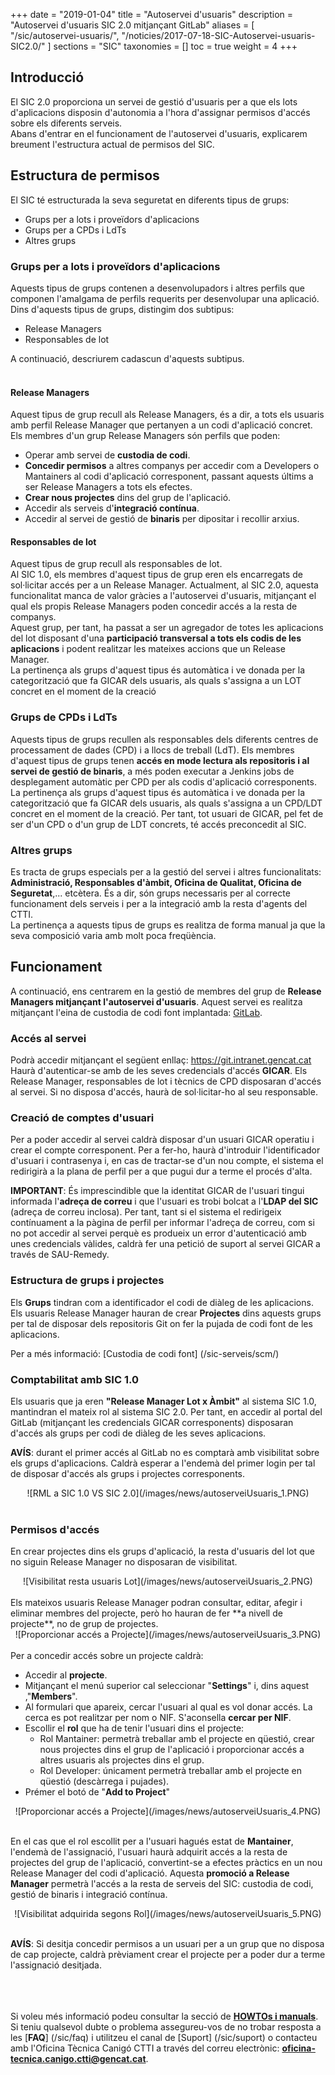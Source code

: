 +++
date = "2019-01-04"
title = "Autoservei d'usuaris"
description = "Autoservei d'usuaris SIC 2.0 mitjançant GitLab"
aliases = [
    "/sic/autoservei-usuaris/",
    "/noticies/2017-07-18-SIC-Autoservei-usuaris-SIC2.0/"
]
sections = "SIC"
taxonomies = []
toc = true
weight = 4
+++

## Introducció

El SIC 2.0 proporciona un servei de gestió d'usuaris per a que els lots d'aplicacions disposin d'autonomia a l'hora d'assignar permisos d'accés sobre els diferents serveis. <br/>
Abans d'entrar en el funcionament de l'autoservei d'usuaris, explicarem breument l'estructura actual de permisos del SIC.

## Estructura de permisos

El SIC té estructurada la seva seguretat en diferents tipus de grups:

* Grups per a lots i proveïdors d'aplicacions
* Grups per a CPDs i LdTs
* Altres grups

### Grups per a lots i proveïdors d'aplicacions

Aquests tipus de grups contenen a desenvolupadors i altres perfils que componen l'amalgama de perfils requerits per desenvolupar una aplicació. Dins d'aquests tipus de grups, distingim dos subtipus:

* Release Managers
* Responsables de lot

A continuació, descriurem cadascun d'aquests subtipus.
<br/><br/>

#### Release Managers

Aquest tipus de grup recull als Release Managers, és a dir, a tots els usuaris amb perfil Release Manager que pertanyen a un codi d'aplicació concret. Els membres d'un grup Release Managers són perfils que poden:

* Operar amb servei de **custodia de codi**.
* **Concedir permisos** a altres companys per accedir com a Developers o Mantainers al codi d'aplicació corresponent, passant aquests últims a ser Release Managers a tots els efectes.
* **Crear nous projectes** dins del grup de l'aplicació.
* Accedir als serveis d'**integració contínua**.
* Accedir al servei de gestió de **binaris** per dipositar i recollir arxius.

#### Responsables de lot

Aquest tipus de grup recull als responsables de lot. <br/>
Al SIC 1.0, els membres d'aquest tipus de grup eren els encarregats de sol·licitar accés per a un Release Manager. Actualment, al SIC 2.0, aquesta funcionalitat manca de valor gràcies a l'autoservei d'usuaris, mitjançant el qual els propis Release Managers poden concedir accés a la resta de companys. <br/>
Aquest grup, per tant, ha passat a ser un agregador de totes les aplicacions del lot disposant d'una **participació transversal a tots els codis de les aplicacions** i podent realitzar les mateixes accions que un Release Manager. <br/>
La pertinença als grups d'aquest tipus és automàtica i ve donada per la categorització que fa GICAR dels usuaris, als quals s'assigna a un LOT concret en el moment de la creació

### Grups de CPDs i LdTs

Aquests tipus de grups recullen als responsables dels diferents centres de processament de dades (CPD) i a llocs de treball (LdT). Els membres d'aquest tipus de grups tenen **accés en mode lectura als repositoris i al servei de gestió de binaris**, a més poden executar a Jenkins jobs de desplegament automàtic per CPD per als codis d'aplicació corresponents. <br/>
La pertinença als grups d'aquest tipus és automàtica i ve donada per la categorització que fa GICAR dels usuaris, als quals s'assigna a un CPD/LDT concret en el moment de la creació. Per tant, tot usuari de GICAR, pel fet de ser d'un CPD o d'un grup de LDT concrets, té accés preconcedit al SIC.

### Altres grups

Es tracta de grups especials per a la gestió del servei i altres funcionalitats: **Administració, Responsables d'àmbit, Oficina de Qualitat, Oficina de Seguretat**,... etcètera. És a dir, són grups necessaris per al correcte funcionament dels serveis i per a la integració amb la resta d'agents del CTTI. <br/>
La pertinença a aquests tipus de grups es realitza de forma manual ja que la seva composició varia amb molt poca freqüència.

## Funcionament

A continuació, ens centrarem en la gestió de membres del grup de **Release Managers mitjançant l'autoservei d'usuaris**.
Aquest servei es realitza mitjançant l'eina de custodia de codi font implantada: [GitLab](https://git.intranet.gencat.cat/).

### Accés al servei

Podrà accedir mitjançant el següent enllaç: https://git.intranet.gencat.cat <br/>
Haurà d'autenticar-se amb de les seves credencials d'accés **GICAR**. Els Release Manager, responsables de lot i tècnics de CPD disposaran d'accés al servei. Si no disposa d'accés, haurà de sol·licitar-ho al seu responsable.

### Creació de comptes d'usuari

Per a poder accedir al servei caldrà disposar d'un usuari GICAR operatiu i crear el compte corresponent. Per a fer-ho, haurà d'introduir l'identificador d'usuari i contrasenya i, en cas de tractar-se d'un nou compte, el sistema el redirigirà a la plana de perfil per a que pugui dur a terme el procés d'alta. <br/>

**IMPORTANT**: És imprescindible que la identitat GICAR de l'usuari tingui informada l'**adreça de correu** i que l'usuari es trobi bolcat a l'**LDAP del SIC** (adreça de correu inclosa). Per tant, tant si el sistema el redirigeix contínuament a la pàgina de perfil per informar l'adreça de correu, com si no pot accedir al servei perquè es produeix un error d'autenticació amb unes credencials vàlides, caldrà fer una petició de suport al servei GICAR a través de SAU-Remedy.

### Estructura de grups i projectes

Els **Grups** tindran com a identificador el codi de diàleg de les aplicacions. Els usuaris Release Manager hauran de crear **Projectes** dins aquests grups per tal de disposar dels repositoris Git on fer la pujada de codi font de les aplicacions.

Per a més informació: [Custodia de codi font] (/sic-serveis/scm/)

### Comptabilitat amb SIC 1.0

Els usuaris que ja eren **"Release Manager Lot x Àmbit"** al sistema SIC 1.0, mantindran el mateix rol al sistema SIC 2.0. Per tant, en accedir al portal del GitLab (mitjançant les credencials GICAR corresponents) disposaran d'accés als grups per codi de diàleg de les seves aplicacions.

**AVÍS**: durant el primer accés al GitLab no es comptarà amb visibilitat sobre els grups d'aplicacions. Caldrà esperar a l'endemà del primer login per tal de disposar d'accés als grups i projectes corresponents.

<center>![RML a SIC 1.0 VS SIC 2.0](/images/news/autoserveiUsuaris_1.PNG)</center>
<br/>

### Permisos d'accés

En crear projectes dins els grups d'aplicació, la resta d'usuaris del lot que no siguin Release Manager no disposaran de visibilitat.

<CENTER>![Visibilitat resta usuaris Lot](/images/news/autoserveiUsuaris_2.PNG)</center>
<br/>
Els mateixos usuaris Release Manager podran consultar, editar, afegir i eliminar membres del projecte, però ho hauran de fer **a nivell de projecte**, no de grup de projectes.

<CENTER>![Proporcionar accés a Projecte](/images/news/autoserveiUsuaris_3.PNG)</center>
<br/>
Per a concedir accés sobre un projecte caldrà:

* Accedir al **projecte**.
* Mitjançant el menú superior cal seleccionar "**Settings**" i, dins aquest ,"**Members**".
* Al formulari que apareix, cercar l'usuari al qual es vol donar accés. La cerca es pot realitzar per nom o NIF. S'aconsella **cercar per NIF**.
* Escollir el **rol** que ha de tenir l'usuari dins el projecte:
	* Rol Mantainer: permetrà treballar amb el projecte en qüestió, crear nous projectes dins el grup de l'aplicació i proporcionar accés a altres usuaris als projectes dins el grup.
	* Rol Developer: únicament permetrà treballar amb el projecte en qüestió (descàrrega i pujades).
* Prémer el botó de "**Add to Project**"

<CENTER>![Proporcionar accés a Projecte](/images/news/autoserveiUsuaris_4.PNG)</center>
<br/>

En el cas que el rol escollit per a l'usuari hagués estat de **Mantainer**, l'endemà de l'assignació, l'usuari haurà adquirit accés a la resta de projectes del grup de l'aplicació, convertint-se a efectes pràctics en un nou Release Manager del codi d'aplicació. Aquesta **promoció a Release Manager** permetrà l'accés a la resta de serveis del SIC: custodia de codi, gestió de binaris i integració contínua.
<CENTER>![Visibilitat adquirida segons Rol](/images/news/autoserveiUsuaris_5.PNG)</center>
<br/>

**AVÍS**: Si desitja concedir permisos a un usuari per a un grup que no disposa de cap projecte, caldrà prèviament crear el projecte per a poder dur a terme l'assignació desitjada.

<br/><br/><br/>
Si voleu més informació podeu consultar la secció de [**HOWTOs i manuals**](/sic/manuals/). <br/>
Si teniu qualsevol dubte o problema assegureu-vos de no trobar resposta a les [**FAQ**] (/sic/faq) i utilitzeu el canal de [Suport] (/sic/suport) o contacteu amb l'Oficina Tècnica Canigó CTTI a través del correu electrònic: **oficina-tecnica.canigo.ctti@gencat.cat**.